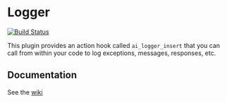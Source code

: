 Logger
======
[![Build Status](https://travis-ci.com/alleyinteractive/logger.svg?branch=master)](https://travis-ci.com/alleyinteractive/logger)

This plugin provides an action hook called `ai_logger_insert` that you can call from within your code to log exceptions, messages, responses, etc.

## Documentation
See the [wiki](https://github.com/alleyinteractive/logger/wiki)
